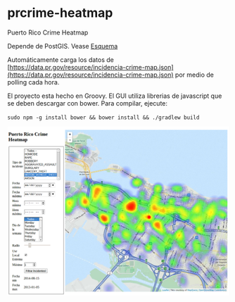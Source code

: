 prcrime-heatmap
===============

Puerto Rico Crime Heatmap

Depende de PostGIS. Vease [Esquema](src/sql/create-schema.sql)

Automáticamente carga los datos de [https://data.pr.gov/resource/incidencia-crime-map.json](https://data.pr.gov/resource/incidencia-crime-map.json)
por medio de polling cada hora.

El proyecto esta hecho en Groovy. El GUI utiliza librerias de javascript que se deben descargar con bower. Para compilar, ejecute:

`sudo npm -g install bower && bower install && ./gradlew build`

![Screenshot](screenshot.png)
